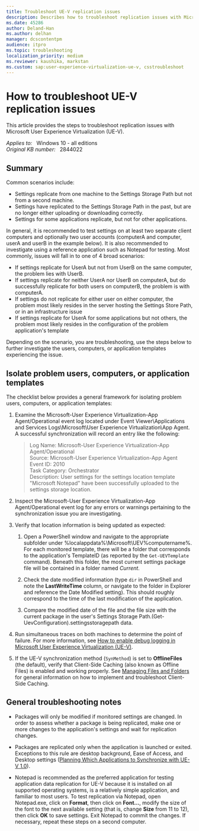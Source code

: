 ```yaml
---
title: Troubleshoot UE-V replication issues
description: Describes how to troubleshoot replication issues with Microsoft User Experience Virtualization (UE-V).
ms.date: 45286
author: Deland-Han
ms.author: delhan
manager: dcscontentpm
audience: itpro
ms.topic: troubleshooting
localization_priority: medium
ms.reviewer: kaushika, markstan
ms.custom: sap:user-experience-virtualization-ue-v, csstroubleshoot
---
```

# How to troubleshoot UE-V replication issues

This article provides the steps to troubleshoot replication issues with Microsoft User Experience Virtualization (UE-V).

_Applies to:_ &nbsp; Windows 10 - all editions  
_Original KB number:_ &nbsp; 2844022

## Summary

Common scenarios include:

- Settings replicate from one machine to the Settings Storage Path but not from a second machine.
- Settings have replicated to the Settings Storage Path in the past, but are no longer either uploading or downloading correctly.
- Settings for some applications replicate, but not for other applications.

In general, it is recommended to test settings on at least two separate client computers and optionally two user accounts (computerA and computer, userA and userB in the example below).  It is also recommended to investigate using a reference application such as Notepad for testing.  Most commonly, issues will fall in to one of 4 broad scenarios:

- If settings replicate for UserA but not from UserB on the same computer, the problem lies with UserB.
- If settings replicate for neither UserA nor UserB on computerA, but do successfully replicate for both users on computerB, the problem is with computerA.
- If settings do not replicate for either user on either computer, the problem most likely resides in the server hosting the Settings Store Path, or in an infrastructure issue
- If settings replicate for UserA for some applications but not others, the problem most likely resides in the configuration of the problem application's template

Depending on the scenario, you are troubleshooting, use the steps below to further investigate the users, computers, or application templates experiencing the issue.

## Isolate problem users, computers, or application templates

The checklist below provides a general framework for isolating problem users, computers, or application templates:

1. Examine the Microsoft-User Experience Virtualization-App Agent/Operational event log located under Event Viewer\Applications and Services Logs\Microsoft\User Experience Virtualization\App Agent. A successful synchronization will record an entry like the following:

    > Log Name: Microsoft-User Experience Virtualization-App Agent/Operational  
    Source: Microsoft-User Experience Virtualization-App Agent  
    Event ID: 2010  
    Task Category: Orchestrator  
    Description: User settings for the settings location template "Microsoft Notepad" have been successfully uploaded to the settings storage location.  

2. Inspect the Microsoft-User Experience Virtualization-App Agent/Operational event log for any errors or warnings pertaining to the synchronization issue you are investigating.

3. Verify that location information is being updated as expected:

    1. Open a PowerShell window and navigate to the appropriate subfolder under %localappdata%\Microsoft\UEV\%computername%. For each monitored template, there will be a folder that corresponds to the application's TemplateID (as reported by the `Get-UEVTemplate` command). Beneath this folder, the most current settings package file will be contained in a folder named *Current*.

    2. Check the date modified information (type `dir` in PowerShell and note the **LastWriteTime** column, or navigate to the folder in Explorer and reference the Date Modified setting). This should roughly correspond to the time of the last modification of the application.

    3. Compare the modified date of the file and the file size with the current package in the user's Settings Storage Path.(Get-UevConfiguration).settingsstoragepath data.

4. Run simultaneous traces on both machines to determine the point of failure. For more information, see [How to enable debug logging in Microsoft User Experience Virtualization (UE-V)](enable-debug-logging.md).

5. If the UE-V synchronization method (`SynMethod`) is set to **OfflineFiles** (the default), verify that Client-Side Caching (also known as Offline Files) is enabled and working properly. See [Managing Files and Folders](/previous-versions/windows/it-pro/windows-xp/bb457104(v=technet.10)) for general information on how to implement and troubleshoot Client-Side Caching.

## General troubleshooting notes

- Packages will only be modified if monitored settings are changed. In order to assess whether a package is being replicated, make one or more changes to the application's settings and wait for replication changes.

- Packages are replicated only when the application is launched or exited. Exceptions to this rule are desktop background, Ease of Access, and Desktop settings ([Planning Which Applications to Synchronize with UE-V 1.0](/microsoft-desktop-optimization-pack/uev-v1/planning-which-applications-to-synchronize-with-ue-v-10)).

- Notepad is recommended as the preferred application for testing application data replication for UE-V because it is installed on all supported operating systems, is a relatively simple application, and familiar to most users. To test replication via Notepad, open Notepad.exe, click on **Format**, then click on **Font...**, modify the size of the font to the next available setting (that is, change **Size** from 11 to 12), then click **OK** to save settings. Exit Notepad to commit the changes. If necessary, repeat these steps on a second computer.
